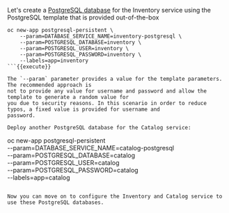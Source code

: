 Let's create a [PostgreSQL database](https://docs.openshift.com/container-platform/3.7/using_images/db_images/postgresql.html) 
for the Inventory service using the PostgreSQL template that is provided out-of-the-box
```
oc new-app postgresql-persistent \
    --param=DATABASE_SERVICE_NAME=inventory-postgresql \
    --param=POSTGRESQL_DATABASE=inventory \
    --param=POSTGRESQL_USER=inventory \
    --param=POSTGRESQL_PASSWORD=inventory \
    --labels=app=inventory
```{{execute}}

The `--param` parameter provides a value for the template parameters. The recommended approach is 
not to provide any value for username and password and allow the template to generate a random value for 
you due to security reasons. In this scenario in order to reduce typos, a fixed value is provided for username and 
password.

Deploy another PostgreSQL database for the Catalog service:

```
oc new-app postgresql-persistent \
    --param=DATABASE_SERVICE_NAME=catalog-postgresql \
    --param=POSTGRESQL_DATABASE=catalog \
    --param=POSTGRESQL_USER=catalog \
    --param=POSTGRESQL_PASSWORD=catalog \
    --labels=app=catalog
```{{execute}}

Now you can move on to configure the Inventory and Catalog service to use these PostgreSQL databases.